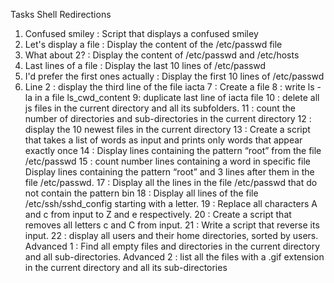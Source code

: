 Tasks Shell Redirections
1. Confused smiley : Script that displays a confused smiley
2. Let's display a file : Display the content of the /etc/passwd file
3. What about 2? : Display the content of /etc/passwd and /etc/hosts
4. Last lines of a file : Display the last 10 lines of /etc/passwd
5. I'd prefer the first ones actually : Display the first 10 lines of /etc/passwd
6. Line 2 : display the third line of the file iacta
7 : Create a file
8 : write ls -la in a file ls_cwd_content
9: duplicate last line of iacta file
10 : delete all js files in the current directory and all its subfolders.
11 : count the number of directories and sub-directories in the current directory
12 : display the 10 newest files in the current directory
13 : Create a script that takes a list of words as input and prints only words that appear exactly once
14 : Display lines containing the pattern “root” from the file /etc/passwd
15 : count number lines containing a word in specific file
Display lines containing the pattern “root” and 3 lines after them in the file /etc/passwd.
17 : Display all the lines in the file /etc/passwd that do not contain the pattern bin
18 : Display all lines of the file /etc/ssh/sshd_config starting with a letter.
19 : Replace all characters A and c from input to Z and e respectively.
20 : Create a script that removes all letters c and C from input.
21 : Write a script that reverse its input.
22 : display all users and their home directories, sorted by users.
Advanced 1 : Find all empty files and directories in the current directory and all sub-directories.
Advanced 2 : list all the files with a .gif extension in the current directory and all its sub-directories
